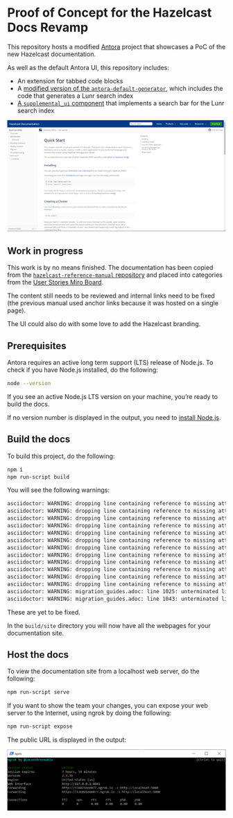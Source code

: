 # Proof of Concept for the Hazelcast Docs Revamp

This repository hosts a modified [Antora](https://docs.antora.org/antora/2.3/) project that showcases a PoC of the new Hazelcast documentation.

As well as the default Antora UI, this repository includes:

- An extension for tabbed code blocks
- A [modified version of the `antora-default-generator`](https://github.com/Mogztter/antora-site-generator-lunr), which includes the code that generates a Lunr search index
- [A `supplemental_ui` component](https://github.com/Mogztter/antora-lunr#enable-the-search-component-in-the-ui) that implements a search bar for the Lunr search index

![Preview](images/docs-preview.png)

## Work in progress

This work is by no means finished. The documentation has been copied from the [`hazelcast-reference-manual` repository](https://github.com/hazelcast/hazelcast-reference-manual) and placed into categories from the [User Stories Miro Board](https://miro.com/app/board/o9J_kg-rxXs=/).

The content still needs to be reviewed and internal links need to be fixed (the previous manual used anchor links because it was hosted on a single page).

The UI could also do with some love to add the Hazelcast branding.

## Prerequisites

Antora requires an active long term support (LTS) release of Node.js. To check if you have Node.js installed, do the following:

```bash
node --version
```

If you see an active Node.js LTS version on your machine, you’re ready to build the docs.

If no version number is displayed in the output, you need to [install Node.js](https://nodejs.org/en/download/).

## Build the docs

To build this project, do the following:

```bash
npm i
npm run-script build
```

You will see the following warnings:

```bash
asciidoctor: WARNING: dropping line containing reference to missing attribute: javatestresource
asciidoctor: WARNING: dropping line containing reference to missing attribute: javatestresource
asciidoctor: WARNING: dropping line containing reference to missing attribute: javatestresource
asciidoctor: WARNING: dropping line containing reference to missing attribute: javatestresource
asciidoctor: WARNING: dropping line containing reference to missing attribute: javatestresource
asciidoctor: WARNING: dropping line containing reference to missing attribute: javatest
asciidoctor: WARNING: dropping line containing reference to missing attribute: javatestresource
asciidoctor: WARNING: dropping line containing reference to missing attribute: javatest
asciidoctor: WARNING: dropping line containing reference to missing attribute: javatestresource
asciidoctor: WARNING: dropping line containing reference to missing attribute: javatest
asciidoctor: WARNING: dropping line containing reference to missing attribute: javatestresource
asciidoctor: WARNING: dropping line containing reference to missing attribute: javatest
asciidoctor: WARNING: migration_guides.adoc: line 1025: unterminated listing block
asciidoctor: WARNING: migration_guides.adoc: line 1043: unterminated listing block
```

These are yet to be fixed.

In the `build/site` directory you will now have all the webpages for your documentation site.

## Host the docs

To view the documentation site from a localhost web server, do the following:

```bash
npm run-script serve
```

If you want to show the team your changes, you can expose your web server to the Internet, using ngrok by doing the following:

```bash
npm run-script expose
```

The public URL is displayed in the output:

![ngrok URL](images/ngrok.png)
